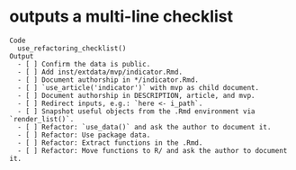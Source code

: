 # outputs a multi-line checklist

    Code
      use_refactoring_checklist()
    Output
      - [ ] Confirm the data is public.
      - [ ] Add inst/extdata/mvp/indicator.Rmd.
      - [ ] Document authorship in */indicator.Rmd.
      - [ ] `use_article('indicator')` with mvp as child document.
      - [ ] Document authorship in DESCRIPTION, article, and mvp.
      - [ ] Redirect inputs, e.g.: `here <- i_path`.
      - [ ] Snapshot useful objects from the .Rmd environment via `render_list()`.
      - [ ] Refactor: `use_data()` and ask the author to document it.
      - [ ] Refactor: Use package data.
      - [ ] Refactor: Extract functions in the .Rmd.
      - [ ] Refactor: Move functions to R/ and ask the author to document it.

